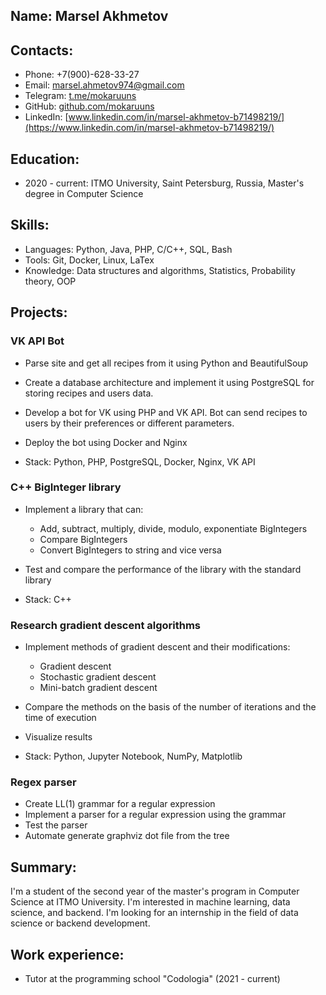 ## Name: Marsel Akhmetov

## Contacts:

* Phone: +7(900)-628-33-27
* Email: marsel.ahmetov974@gmail.com
* Telegram: [t.me/mokaruuns](https://t.me/mokaruuns)
* GitHub: [github.com/mokaruuns](https://github.com/mokaruuns)
* LinkedIn: [www.linkedin.com/in/marsel-akhmetov-b71498219/](https://www.linkedin.com/in/marsel-akhmetov-b71498219/)

## Education:

* 2020 - current: ITMO University, Saint Petersburg, Russia, Master's degree in Computer Science

## Skills:

* Languages: Python, Java, PHP, C/C++, SQL, Bash
* Tools: Git, Docker, Linux, LaTex
* Knowledge: Data structures and algorithms, Statistics, Probability theory, OOP

## Projects:

### VK API Bot

- Parse site and get all recipes from it using Python and BeautifulSoup
- Create a database architecture and implement it using PostgreSQL for storing recipes and users data. 
- Develop a bot for VK using PHP and VK API. Bot can send recipes to users by their preferences or different parameters.
- Deploy the bot using Docker and Nginx

- Stack: Python, PHP, PostgreSQL, Docker, Nginx, VK API

### C++ BigInteger library

- Implement a library that can:
    - Add, subtract, multiply, divide, modulo, exponentiate BigIntegers
    - Compare BigIntegers
    - Convert BigIntegers to string and vice versa

- Test and compare the performance of the library with the standard library

- Stack: C++

### Research gradient descent algorithms

- Implement methods of gradient descent and their modifications:
    - Gradient descent
    - Stochastic gradient descent
    - Mini-batch gradient descent

- Compare the methods on the basis of the number of iterations and the time of execution

- Visualize results

- Stack: Python, Jupyter Notebook, NumPy, Matplotlib

### Regex parser

- Create LL(1) grammar for a regular expression
- Implement a parser for a regular expression using the grammar
- Test the parser
- Automate generate graphviz dot file from the tree

## Summary:

I'm a student of the second year of the master's program in Computer Science at ITMO University. I'm interested in machine learning, data science, and backend. I'm looking for an internship in the field of data science or backend development.

## Work experience:

* Tutor at the programming school "Codologia" (2021 - current)
